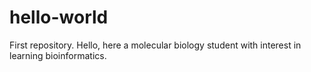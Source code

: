 # hello-world
First repository.
Hello, here a molecular biology student with interest in learning bioinformatics.
